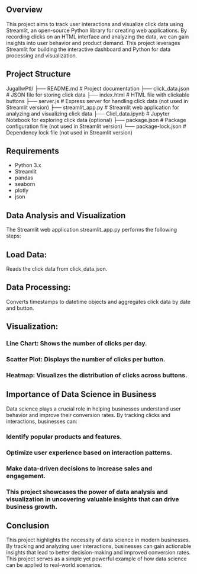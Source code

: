 ## Overview

This project aims to track user interactions and visualize click data using Streamlit, an open-source Python library for creating web applications. By recording clicks on an HTML interface and analyzing the data, we can gain insights into user behavior and product demand. This project leverages Streamlit for building the interactive dashboard and Python for data processing and visualization.

## Project Structure

JugalIwPtl/
├── README.md # Project documentation
├── click_data.json # JSON file for storing click data
├── index.html # HTML file with clickable buttons
├── server.js # Express server for handling click data (not used in Streamlit version)
├── streamlit_app.py # Streamlit web application for analyzing and visualizing click data
├── Clicl_data.ipynb # Jupyter Notebook for exploring click data (optional)
├── package.json # Package configuration file (not used in Streamlit version)
└── package-lock.json # Dependency lock file (not used in Streamlit version)

## Requirements

- Python 3.x
- Streamlit
- pandas
- seaborn
- plotly
- json

## Data Analysis and Visualization
The Streamlit web application streamlit_app.py performs the following steps:

## Load Data:
Reads the click data from click_data.json.

## Data Processing:
Converts timestamps to datetime objects and aggregates click data by date and button.

## Visualization:
### Line Chart: Shows the number of clicks per day.
### Scatter Plot: Displays the number of clicks per button.
### Heatmap: Visualizes the distribution of clicks across buttons.

## Importance of Data Science in Business
Data science plays a crucial role in helping businesses understand user behavior and improve their conversion rates. By tracking clicks and interactions, businesses can:

### Identify popular products and features.
### Optimize user experience based on interaction patterns.
### Make data-driven decisions to increase sales and engagement.
### This project showcases the power of data analysis and visualization in uncovering valuable insights that can drive business growth.

## Conclusion
This project highlights the necessity of data science in modern businesses. By tracking and analyzing user interactions, businesses can gain actionable insights that lead to better decision-making and improved conversion rates. This project serves as a simple yet powerful example of how data science can be applied to real-world scenarios.
